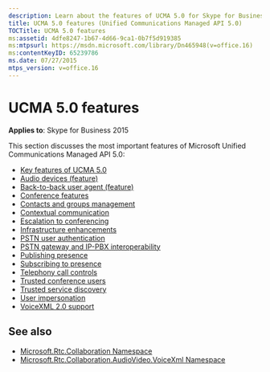 ```yaml
---
description: Learn about the features of UCMA 5.0 for Skype for Business 2015. 
title: UCMA 5.0 features (Unified Communications Managed API 5.0)
TOCTitle: UCMA 5.0 features
ms:assetid: 4dfe8247-1b67-4d66-9ca1-0b7f5d919385
ms:mtpsurl: https://msdn.microsoft.com/library/Dn465948(v=office.16)
ms:contentKeyID: 65239786
ms.date: 07/27/2015
mtps_version: v=office.16
---
```


# UCMA 5.0 features

**Applies to**: Skype for Business 2015

This section discusses the most important features of Microsoft Unified Communications Managed API 5.0:

- [Key features of UCMA 5.0](key-features-of-ucma-5-0.md)
- [Audio devices (feature)](audio-devices-feature.md)
- [Back-to-back user agent (feature)](back-to-back-user-agent-feature.md)
- [Conference features](conference-features.md)
- [Contacts and groups management](contacts-and-groups-management.md)
- [Contextual communication](contextual-communication.md)
- [Escalation to conferencing](escalation-to-conferencing.md)
- [Infrastructure enhancements](infrastructure-enhancements.md)
- [PSTN user authentication](pstn-user-authentication.md)
- [PSTN gateway and IP-PBX interoperability](pstn-gateway-and-ip-pbx-interoperability.md)
- [Publishing presence](publishing-presence.md)
- [Subscribing to presence](subscribing-to-presence.md)
- [Telephony call controls](telephony-call-controls.md)
- [Trusted conference users](trusted-conference-users.md)
- [Trusted service discovery](trusted-service-discovery.md)
- [User impersonation](user-impersonation.md)
- [VoiceXML 2.0 support](voicexml-2-0-support.md)

## See also

- [Microsoft.Rtc.Collaboration Namespace](/dotnet/api/microsoft.rtc.collaboration)
- [Microsoft.Rtc.Collaboration.AudioVideo.VoiceXml Namespace](/dotnet/api/Microsoft.Rtc.Collaboration.AudioVideo.VoiceXml)